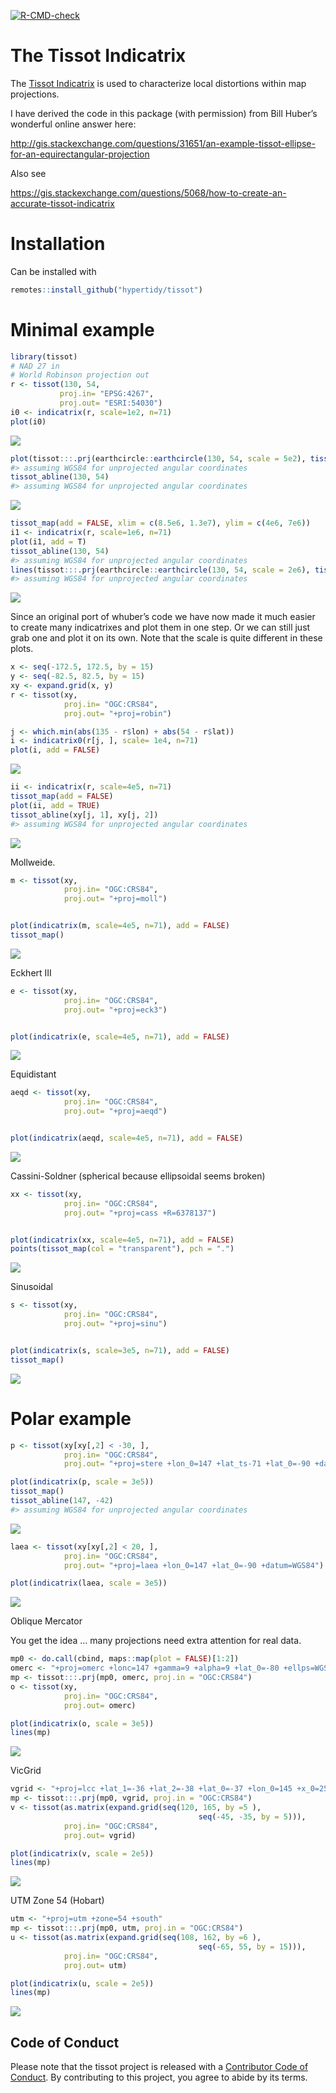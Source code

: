 <!-- README.md is generated from README.Rmd. Please edit that file -->

<!-- badges: start -->
[![R-CMD-check](https://github.com/hypertidy/tissot/workflows/R-CMD-check/badge.svg)](https://github.com/hypertidy/tissot/actions)
<!-- badges: end -->

# The Tissot Indicatrix

The [Tissot
Indicatrix](https://en.wikipedia.org/wiki/Tissot%27s_indicatrix) is used
to characterize local distortions within map projections.

I have derived the code in this package (with permission) from Bill
Huber’s wonderful online answer here:

<http://gis.stackexchange.com/questions/31651/an-example-tissot-ellipse-for-an-equirectangular-projection>

Also see

<https://gis.stackexchange.com/questions/5068/how-to-create-an-accurate-tissot-indicatrix>

# Installation

Can be installed with

``` r
remotes::install_github("hypertidy/tissot")
```

# Minimal example

``` r
library(tissot)
# NAD 27 in
# World Robinson projection out
r <- tissot(130, 54,
           proj.in= "EPSG:4267",  
           proj.out= "ESRI:54030")
i0 <- indicatrix(r, scale=1e2, n=71)
plot(i0)
```

![](man/readmefigs/README-minimal-1.png)

``` r
plot(tissot:::.prj(earthcircle::earthcircle(130, 54, scale = 5e2), tissot_get_proj()))
#> assuming WGS84 for unprojected angular coordinates
tissot_abline(130, 54)
#> assuming WGS84 for unprojected angular coordinates
```

![](man/readmefigs/README-minimal-2.png)

``` r
tissot_map(add = FALSE, xlim = c(8.5e6, 1.3e7), ylim = c(4e6, 7e6))
i1 <- indicatrix(r, scale=1e6, n=71)
plot(i1, add = T)
tissot_abline(130, 54)
#> assuming WGS84 for unprojected angular coordinates
lines(tissot:::.prj(earthcircle::earthcircle(130, 54, scale = 2e6), tissot_get_proj()) %*% (diag(2) * 2))
#> assuming WGS84 for unprojected angular coordinates
```

![](man/readmefigs/README-minimal-3.png)

Since an original port of whuber’s code we have now made it much easier
to create many indicatrixes and plot them in one step. Or we can still
just grab one and plot it on its own. Note that the scale is quite
different in these plots.

``` r
x <- seq(-172.5, 172.5, by = 15)
y <- seq(-82.5, 82.5, by = 15)
xy <- expand.grid(x, y)
r <- tissot(xy,
            proj.in= "OGC:CRS84",
            proj.out= "+proj=robin")

j <- which.min(abs(135 - r$lon) + abs(54 - r$lat))
i <- indicatrix0(r[j, ], scale= 1e4, n=71)
plot(i, add = FALSE)
```

![](man/readmefigs/README-bigger-example-1.png)

``` r
ii <- indicatrix(r, scale=4e5, n=71)
tissot_map(add = FALSE)
plot(ii, add = TRUE)
tissot_abline(xy[j, 1], xy[j, 2])
#> assuming WGS84 for unprojected angular coordinates
```

![](man/readmefigs/README-bigger-example-2.png)

Mollweide.

``` r
m <- tissot(xy,
            proj.in= "OGC:CRS84",
            proj.out= "+proj=moll")


plot(indicatrix(m, scale=4e5, n=71), add = FALSE)
tissot_map()
```

![](man/readmefigs/README-mollweide-1.png)

Eckhert III

``` r
e <- tissot(xy,
            proj.in= "OGC:CRS84",
            proj.out= "+proj=eck3")


plot(indicatrix(e, scale=4e5, n=71), add = FALSE)
```

![](man/readmefigs/README-eckhert-1.png)

Equidistant

``` r
aeqd <- tissot(xy,
            proj.in= "OGC:CRS84",
            proj.out= "+proj=aeqd")


plot(indicatrix(aeqd, scale=4e5, n=71), add = FALSE)
```

![](man/readmefigs/README-aeqd-1.png)

Cassini-Soldner (spherical because ellipsoidal seems broken)

``` r
xx <- tissot(xy,
            proj.in= "OGC:CRS84",
            proj.out= "+proj=cass +R=6378137")


plot(indicatrix(xx, scale=4e5, n=71), add = FALSE)
points(tissot_map(col = "transparent"), pch = ".")
```

![](man/readmefigs/README-xx-1.png)

Sinusoidal

``` r
s <- tissot(xy,
            proj.in= "OGC:CRS84",
            proj.out= "+proj=sinu")


plot(indicatrix(s, scale=3e5, n=71), add = FALSE)
tissot_map()
```

![](man/readmefigs/README-sinu-1.png)

# Polar example

``` r
p <- tissot(xy[xy[,2] < -30, ],
            proj.in= "OGC:CRS84",
            proj.out= "+proj=stere +lon_0=147 +lat_ts-71 +lat_0=-90 +datum=WGS84")

plot(indicatrix(p, scale = 3e5))
tissot_map()
tissot_abline(147, -42)
#> assuming WGS84 for unprojected angular coordinates
```

![](man/readmefigs/README-polar-stereo-1.png)

``` r
laea <- tissot(xy[xy[,2] < 20, ],
            proj.in= "OGC:CRS84",
            proj.out= "+proj=laea +lon_0=147 +lat_0=-90 +datum=WGS84")

plot(indicatrix(laea, scale = 3e5))
```

![](man/readmefigs/README-polar-laea-1.png)

Oblique Mercator

You get the idea … many projections need extra attention for real data.

``` r
mp0 <- do.call(cbind, maps::map(plot = FALSE)[1:2])
omerc <- "+proj=omerc +lonc=147 +gamma=9 +alpha=9 +lat_0=-80 +ellps=WGS84"
mp <- tissot:::.prj(mp0, omerc, proj.in = "OGC:CRS84")
o <- tissot(xy,
            proj.in= "OGC:CRS84",
            proj.out= omerc)

plot(indicatrix(o, scale = 3e5))
lines(mp)
```

![](man/readmefigs/README-omerc-1.png)

VicGrid

``` r
vgrid <- "+proj=lcc +lat_1=-36 +lat_2=-38 +lat_0=-37 +lon_0=145 +x_0=2500000 +y_0=2500000 +ellps=GRS80 +towgs84=0,0,0,0,0,0,0 +units=m +no_defs"
mp <- tissot:::.prj(mp0, vgrid, proj.in = "OGC:CRS84")
v <- tissot(as.matrix(expand.grid(seq(120, 165, by =5 ), 
                                          seq(-45, -35, by = 5))),
            proj.in= "OGC:CRS84",
            proj.out= vgrid)

plot(indicatrix(v, scale = 2e5))
lines(mp)
```

![](man/readmefigs/README-vicgrid-1.png)

UTM Zone 54 (Hobart)

``` r
utm <- "+proj=utm +zone=54 +south"
mp <- tissot:::.prj(mp0, utm, proj.in = "OGC:CRS84")
u <- tissot(as.matrix(expand.grid(seq(108, 162, by =6 ), 
                                          seq(-65, 55, by = 15))),
            proj.in= "OGC:CRS84",
            proj.out= utm)

plot(indicatrix(u, scale = 2e5))
lines(mp)
```

![](man/readmefigs/README-utm54-1.png)

## Code of Conduct

Please note that the tissot project is released with a [Contributor Code
of
Conduct](https://contributor-covenant.org/version/2/0/CODE_OF_CONDUCT.html).
By contributing to this project, you agree to abide by its terms.
